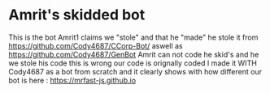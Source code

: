 # Amrit's skidded bot 
This is the bot Amrit1 claims we "stole" and that he "made" he stole it from https://github.com/Cody4687/CCorp-Bot/ aswell as https://github.com/Cody4687/GenBot
Amrit can not code he skid's and he we stole his code this is wrong our code is orignally coded I made it WITH Cody4687 as a bot from scratch and it clearly shows with how different our bot is here : https://mrfast-js.github.io
